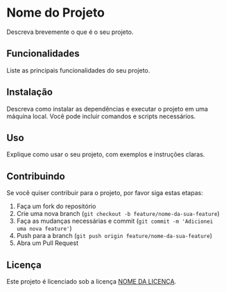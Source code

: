 # Nome do Projeto

Descreva brevemente o que é o seu projeto.

## Funcionalidades

Liste as principais funcionalidades do seu projeto.

## Instalação

Descreva como instalar as dependências e executar o projeto em uma máquina local. Você pode incluir comandos e scripts necessários.

## Uso

Explique como usar o seu projeto, com exemplos e instruções claras.

## Contribuindo

Se você quiser contribuir para o projeto, por favor siga estas etapas:

1. Faça um fork do repositório
2. Crie uma nova branch (`git checkout -b feature/nome-da-sua-feature`)
3. Faça as mudanças necessárias e commit (`git commit -m 'Adicionei uma nova feature'`)
4. Push para a branch (`git push origin feature/nome-da-sua-feature`)
5. Abra um Pull Request

## Licença

Este projeto é licenciado sob a licença [NOME DA LICENÇA](LICENSE).
